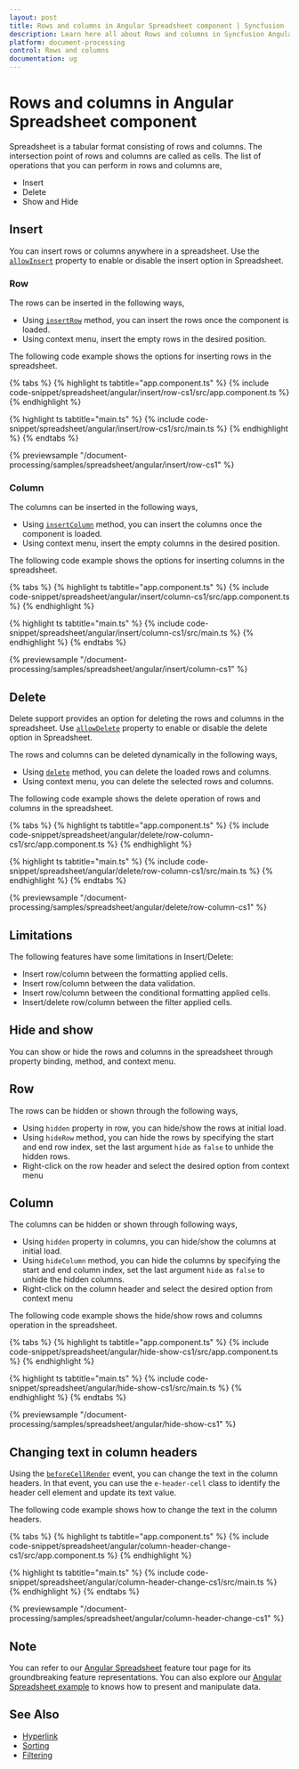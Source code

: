 ```yaml
---
layout: post
title: Rows and columns in Angular Spreadsheet component | Syncfusion
description: Learn here all about Rows and columns in Syncfusion Angular Spreadsheet component of Syncfusion Essential JS 2 and more.
platform: document-processing
control: Rows and columns 
documentation: ug
---
```


# Rows and columns in Angular Spreadsheet component

Spreadsheet is a tabular format consisting of rows and columns. The intersection point of rows and columns are called as cells. The list of operations that you can perform in rows and columns are,

* Insert
* Delete
* Show and Hide

## Insert

You can insert rows or columns anywhere in a spreadsheet. Use the [`allowInsert`](https://ej2.syncfusion.com/angular/documentation/api/spreadsheet/#allowinsert) property to enable or disable the insert option in Spreadsheet.

### Row

The rows can be inserted in the following ways,

* Using [`insertRow`](https://ej2.syncfusion.com/angular/documentation/api/spreadsheet/#insertrow) method, you can insert the rows once the component is loaded.
* Using context menu, insert the empty rows in the desired position.

The following code example shows the options for inserting rows in the spreadsheet.

{% tabs %}
{% highlight ts tabtitle="app.component.ts" %}
{% include code-snippet/spreadsheet/angular/insert/row-cs1/src/app.component.ts %}
{% endhighlight %}

{% highlight ts tabtitle="main.ts" %}
{% include code-snippet/spreadsheet/angular/insert/row-cs1/src/main.ts %}
{% endhighlight %}
{% endtabs %}
  
{% previewsample "/document-processing/samples/spreadsheet/angular/insert/row-cs1" %}

### Column

The columns can be inserted in the following ways,

* Using [`insertColumn`](https://ej2.syncfusion.com/angular/documentation/api/spreadsheet/#insertcolumn) method, you can insert the columns once the component is loaded.
* Using context menu, insert the empty columns in the desired position.

The following code example shows the options for inserting columns in the spreadsheet.

{% tabs %}
{% highlight ts tabtitle="app.component.ts" %}
{% include code-snippet/spreadsheet/angular/insert/column-cs1/src/app.component.ts %}
{% endhighlight %}

{% highlight ts tabtitle="main.ts" %}
{% include code-snippet/spreadsheet/angular/insert/column-cs1/src/main.ts %}
{% endhighlight %}
{% endtabs %}
  
{% previewsample "/document-processing/samples/spreadsheet/angular/insert/column-cs1" %}

## Delete

Delete support provides an option for deleting the rows and columns in the spreadsheet. Use [`allowDelete`](https://ej2.syncfusion.com/angular/documentation/api/spreadsheet/#allowdelete) property to enable or disable the delete option in Spreadsheet.

The rows and columns can be deleted dynamically in the following ways,

* Using [`delete`](https://ej2.syncfusion.com/angular/documentation/api/spreadsheet/#delete) method, you can delete the loaded rows and columns.
* Using context menu, you can delete the selected rows and columns.

The following code example shows the delete operation of rows and columns in the spreadsheet.

{% tabs %}
{% highlight ts tabtitle="app.component.ts" %}
{% include code-snippet/spreadsheet/angular/delete/row-column-cs1/src/app.component.ts %}
{% endhighlight %}

{% highlight ts tabtitle="main.ts" %}
{% include code-snippet/spreadsheet/angular/delete/row-column-cs1/src/main.ts %}
{% endhighlight %}
{% endtabs %}
  
{% previewsample "/document-processing/samples/spreadsheet/angular/delete/row-column-cs1" %}

## Limitations

The following features have some limitations in Insert/Delete:

* Insert row/column between the formatting applied cells.
* Insert row/column between the data validation.
* Insert row/column between the conditional formatting applied cells.
* Insert/delete row/column between the filter applied cells.

## Hide and show

You can show or hide the rows and columns in the spreadsheet through property binding, method, and context menu.

## Row

The rows can be hidden or shown through the following ways,

* Using `hidden` property in row, you can hide/show the rows at initial load.
* Using `hideRow` method, you can hide the rows by specifying the start and end row index, set the last argument `hide` as `false` to unhide the hidden rows.
* Right-click on the row header and select the desired option from context menu

## Column

The columns can be hidden or shown through following ways,

* Using `hidden` property in columns, you can hide/show the columns at initial load.
* Using `hideColumn` method, you can hide the columns by specifying the start and end column index, set the last argument `hide` as `false` to unhide the hidden columns.
* Right-click on the column header and select the desired option from context menu

The following code example shows the hide/show rows and columns operation in the spreadsheet.

{% tabs %}
{% highlight ts tabtitle="app.component.ts" %}
{% include code-snippet/spreadsheet/angular/hide-show-cs1/src/app.component.ts %}
{% endhighlight %}

{% highlight ts tabtitle="main.ts" %}
{% include code-snippet/spreadsheet/angular/hide-show-cs1/src/main.ts %}
{% endhighlight %}
{% endtabs %}
  
{% previewsample "/document-processing/samples/spreadsheet/angular/hide-show-cs1" %}

## Changing text in column headers

Using the [`beforeCellRender`](https://ej2.syncfusion.com/angular/documentation/api/spreadsheet/#beforecellrender) event, you can change the text in the column headers. In that event, you can use the `e-header-cell` class to identify the header cell element and update its text value.

The following code example shows how to change the text in the column headers.

{% tabs %}
{% highlight ts tabtitle="app.component.ts" %}
{% include code-snippet/spreadsheet/angular/column-header-change-cs1/src/app.component.ts %}
{% endhighlight %}

{% highlight ts tabtitle="main.ts" %}
{% include code-snippet/spreadsheet/angular/column-header-change-cs1/src/main.ts %}
{% endhighlight %}
{% endtabs %}
  
{% previewsample "/document-processing/samples/spreadsheet/angular/column-header-change-cs1" %}

## Note

You can refer to our [Angular Spreadsheet](https://www.syncfusion.com/spreadsheet-editor-sdk/angular-spreadsheet-editor) feature tour page for its groundbreaking feature representations. You can also explore our [Angular Spreadsheet example](https://document.syncfusion.com/demos/spreadsheet-editor/angular/#/material3/spreadsheet/default) to knows how to present and manipulate data.

## See Also

* [Hyperlink](./link)
* [Sorting](./sort)
* [Filtering](./filter)